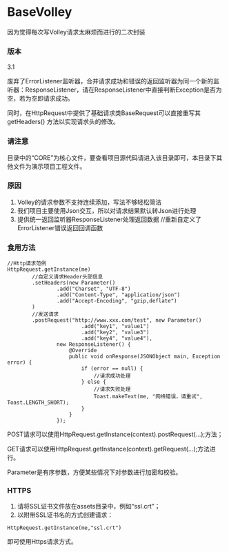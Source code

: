 # BaseVolley
因为觉得每次写Volley请求太麻烦而进行的二次封装

### 版本
3.1

废弃了ErrorListener监听器，合并请求成功和错误的返回监听器为同一个新的监听器：ResponseListener，请在ResponseListener中直接判断Exception是否为空，若为空即请求成功。

同时，在HttpRequest中提供了基础请求类BaseRequest可以直接重写其 getHeaders() 方法以实现请求头的修改。

### 请注意
目录中的“CORE”为核心文件，要查看项目源代码请进入该目录即可，本目录下其他文件为演示项目工程文件。

### 原因
1) Volley的请求参数不支持连续添加，写法不够轻松简洁
2) 我们项目主要使用Json交互，所以对请求结果默认转Json进行处理
3) 提供统一返回监听器ResponseListener处理返回数据 //重新自定义了ErrorListener错误返回回调函数

### 食用方法
```
//Http请求范例
HttpRequest.getInstance(me)
        //自定义请求Header头部信息
        .setHeaders(new Parameter()
                .add("Charset", "UTF-8")
                .add("Content-Type", "application/json")
                .add("Accept-Encoding", "gzip,deflate")
        )
        //发送请求
        .postRequest("http://www.xxx.com/test", new Parameter()
                        .add("key1", "value1")
                        .add("key2", "value3")
                        .add("key4", "value4"),
                new ResponseListener() {
                    @Override
                    public void onResponse(JSONObject main, Exception error) {
                        if (error == null) {
                            //请求成功处理
                        } else {
                            //请求失败处理
                            Toast.makeText(me, "网络错误，请重试", Toast.LENGTH_SHORT);
                        }
                    }
                });
```
POST请求可以使用HttpRequest.getInstance(context).postRequest(...);方法；

GET请求可以使用HttpRequest.getInstance(context).getRequest(...);方法进行。

Parameter是有序参数，方便某些情况下对参数进行加密和校验。

### HTTPS
1) 请将SSL证书文件放在assets目录中，例如“ssl.crt”；
2) 以附带SSL证书名的方式创建请求：
```
HttpRequest.getInstance(me,"ssl.crt")
```
即可使用Https请求方式。

